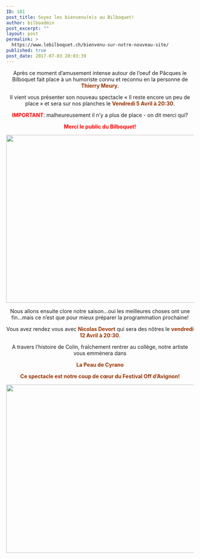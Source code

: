 ```yaml
---
ID: 181
post_title: Soyez les bienvenu(e)s au Bilboquet!
author: bilboadmin
post_excerpt: ""
layout: post
permalink: >
  https://www.lebilboquet.ch/bienvenu-sur-notre-nouveau-site/
published: true
post_date: 2017-07-03 20:03:39
---
```

<p style="text-align: center;">Après ce moment d’amusement intense autour de l’oeuf de Pâcques le Bilboquet fait place à un humoriste connu et reconnu en la personne de <span style="color: #993300;"><b>Thierry Meury.</b></span></p>
<p style="text-align: center;">Il vient vous présenter son nouveau spectacle « Il reste encore un peu de place » et sera sur nos planches le <span style="color: #993300;"><b>Vendredi 5 Avril à 20:30</b></span>.</p>
<p style="text-align: center;"><span style="color: #ff0000;"><b>IMPORTANT</b></span>: malheureusement il n’y a plus de place - on dit merci qui?</p>
<p style="text-align: center;"><span style="color: #ff0000;"><b>Merci le public du Bilboquet!</b></span></p>
<p style="text-align: center;"><img class="aligncenter wp-image-1053 size-full" src="http://www.lebilboquet.ch/wp-content/uploads/2018/06/Page15.jpg" alt="" width="1279" height="451" /></p>
<p style="text-align: center;">Nous allons ensuite clore notre saison...oui les meilleures choses ont une fin...mais ce n’est que pour mieux préparer la programmation prochaine!</p>
<p style="text-align: center;">Vous avez rendez vous avec <span style="color: #993300;"><b>Nicolas Devort</b></span> qui sera des nôtres le <span style="color: #993300;"><b>vendredi 12 Avril à 20:30</b></span>.</p>
<p style="text-align: center;">A travers l’histoire de Colin, fraîchement rentrer au collège, notre artiste vous emmènera dans</p>
<p style="text-align: center;"><span style="color: #993300;"><b>La Peau de Cyrano</b></span></p>
<p style="text-align: center;"><b><span style="color: #993300;">Ce spectacle est notre coup de cœur du Festival Off d’Avignon</span><span style="color: #993300;">!</span></b></p>
<img class="aligncenter wp-image-1054 size-full" src="http://www.lebilboquet.ch/wp-content/uploads/2018/06/Page16.jpg" alt="" width="1279" height="452" />